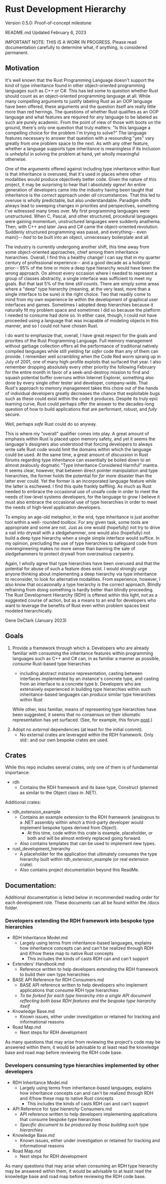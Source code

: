 # Rust Development Hierarchy
Version 0.5.0: Proof-of-concept milestone

README.md
Updated February 6, 2023

IMPORTANT NOTE: THIS IS A WORK IN PROGRESS. Please read documentation carefully to determine what,
                if anything, is considered permanent.

## Motivation

It's well known that the Rust Programming Language doesn't support the kind of type inheritance
found in other object-oriented programming languages such as C++ or C#. This has led some to
question whether Rust should count as an object-oriented programming language at all. While many
compelling arguments to justify labeling Rust as an OOP language have been offered, these arguments
and the question itself are really little more than red herrings. The questions of whether Rust
qualifies as an OOP language and what features are required for any language to be labeled as such
are purely academic. From the point of view of those with boots on the ground, there's only one
question that truly matters: "Is this language a compelling choice for the problem I'm trying to
solve?" The language features necessary to answer that question with a resounding "yes" vary
greatly from one problem space to the next. As with any other feature, whether a language supports
type inheritance is meaningless if its inclusion is unhelpful in solving the problem at hand, yet
wholly meaningful otherwise.

One of the arguments offered against including type inheritance within Rust is that inheritance is
overused, that it's used in places where other modalities would produce objectively better code.
Given the nature of this project, it may be surprising to hear that I absolutely *agree*! An entire
generation of developers came into the industry having been taught that inheritance is the
*correct* approach under *all* circumstances. That this led to overuse is wholly predictable, but
also understandable. Paradigm shifts always lead to sweeping changes in priorities and
perspectives, something I've witnessed many times over. My first programming languages were
unstructured. When C, Pascal, and other structured, procedural languages were gaining momentum,
unstructured languages were suddenly anathema. Then, with C++ and later Java and C# came the
object-oriented revolution. Suddenly structured programming was passé, and everything-- even
main()-- *had* to be built into an object, unnecessary boilerplate and all.

The industry is currently undergoing another shift, this time away from some object-oriented
approaches, chief among them inheritance hierarchies. Overall, I find this a healthy change! I can
say that in my quarter century of professional experience-- and a good decade as a hobbyist prior--
95% of the time or more a deep type hierarchy would have been the wrong approach. On almost every
occasion where I needed to represent a group of classes abstractly, a single interface was
sufficient to meet my goals. But that last 5% of the time *still counts*. There are simply some
areas where a "deep" type hierarchy (meaning, at the very least, more than a single interface to be
sure) *is* the right choice. Two that readily come to mind from my own experience lie within the
development of graphical user interfaces and games. Sometimes I adopted deep hierarchies because it
naturally fit my problem space and sometimes I did so because the platform I needed to consume had
done so. In either case, though, I could not have proceeded using a language that was incapable of
modeling objects in this manner, and so I could not have chosen Rust.

I do want to emphasize that, overall, I have great respect for the goals and priorities of the Rust
Programming Language. Full memory management without garbage collection offers all the performance
of traditional natively compiled languages while still yielding far *safer* code than any of them
can provide. I remember well scrambling when the Code Red worm sprang up in July of 2001, one of
many high-profile exploits that surfaced that year. I also remember dropping absolutely every other
priority the following February for the entire month in favor of a seek-and-destroy mission to find
and squash potential buffer overruns within Internet Explorer, something also done by every single
other tester and developer, company-wide. That Rust's approach to memory management takes this
chore out of the hands of individual developers greatly decreases the chance that exploitable bugs
such as these could exist within the code it produces. Despite its truly epic learning curve, Rust
could perhaps offer the answer to the decades-long question of how to build applications that are
performant, robust, and *fully* secure.

Well, perhaps *safe* Rust could do so anyway.

This is where my "overall" qualifier comes into play. A great amount of emphasis within Rust is
placed upon memory safety, and yet it seems the language's designers also understood that forcing
developers to always write safe Rust code would limit the domains within which the language could
be used. At the same time, a great amount of *discussion* in Rust forums regarding type inheritance
can essentially be boiled down to an almost zealously dogmatic "Type Inheritance Considered
Harmful" mantra. It seems clear, however, that between direct pointer manipulation and type
hierarchies, the former holds the potential for *far* more disaster than the latter ever could. Yet
the former is an incorporated language feature while the latter is eschewed. I find this quite
frankly baffling. As much as Rust needed to embrace the occasional use of unsafe code in order to
meet the needs of low-level systems developers, for the language to grow I believe it must also
embrace the occasional use of type hierarchies in order to meet the needs of high-level application
developers.

To employ an age-old metaphor, in the end, type inheritance is just another tool within a well-
rounded toolbox. For any given task, some tools are appropriate and some are not. Just as one would
(hopefully) not try to drive a nail into drywall with a sledgehammer, one would also (hopefully)
not build a deep type hierarchy when a single simple interface would suffice. In my opinion,
precluding the use of type hierarchies to safeguard code from overengineering makes no more sense
than banning the sale of sledgehammers to protect drywall from overzealous carpentry.

Again, I wholly agree that type hierarchies have been overused and that the potential for abuse of
such a feature does exist. I would strongly urge anyone thinking about implementing a deep
hierarchy via type inheritance to reconsider, to look for alternative modalities. From experience,
however, I also know that occasionally a type hierarchy *is* the correct approach. Blindly
refraining from doing something is hardly better than blindly proceeding. The Rust Development
Hierarchy (RDH) is offered within this light, not as a suggested course of action, but as a means
to an end for developers who want to leverage the benefits of Rust even within problem spaces best
modeled hierarchically.

Gene DeClark
(January 2023)


## Goals

1. Provide a framework through which
   a. Developers who are already familiar with consuming the inheritance features within
      programming languages such as C++ and C# can, in as familiar a manner as possible, *consume*
      Rust-based type hierarchies
      * including abstract instance representation, casting between interfaces implemented by an
        instance's concrete type, and casting from an interface to a concrete type
   b. Developers who are extensively experienced in building type hierarchies within such
      inheritance-based languages can *produce* similar type hierarchies within Rust

   While other, less familiar, means of representing type hierarchies have been suggested, it seems
   that no consensus on their idiomatic representation has yet surfaced. (See, for example, this
   forum [post].)

[post]: https://users.rust-lang.org/t/how-to-model-inheritance-hierarchy/33380

2. Adopt no *external* dependencies (at least for the initial commit).
   * No external crates are leveraged within the RDH framework. Only std:: and our own bespoke
     crates are used.


## Crates

While this repo includes several crates, only one of them is of fundamental importance:

* rdh
  * Contains the RDH framework and its base type, Construct (planned as similar to the Object class
    in .NET).

Additional crates:

* rdh_extension_example
  * Contains an example extension to the RDH framework (analogous to a .NET assembly within which a
    third-party developer would implement bespoke types derived from Object).
    * At this time, code within this crate is example, placeholder, or both and will be almost
      entirely replaced going forward.
  * Also contains templates that can be used to implement new types.
* rust_development_hierarchy
  * A placeholder for the application that ultimately consumes the type hierarchy built within
    rdh_extension_example (or real extension crate).
  * Also contains project documentation beyond this ReadMe.


## Documentation:

Additional documentation is listed below in recommended reading order for each development role.
These documents can all be found within the /docs folder.

### Developers extending the RDH framework into bespoke type hierarchies

  * RDH Inheritance Model.md
    * Largely using terms from inheritance-based languages, explains how inheritance concepts can
      and can't be realized through RDH and if/how these map to native Rust concepts
      * This includes the kinds of casts RDH can and can't support
  * Extenders' Handbook.md
    * Reference written to help developers extending the RDH framework to build their own type 
      hierarchies
  * BASE API Reference for RDH Consumers.md
    * BASE API reference written to help developers who implement applications that consume RDH
      type hierarchies
    * *To be forked for each type hierarchy into a single API document reflecting both base RDH*
      *features and the bespoke type hierarchy itself*
  * Knowledge Base.md
    * Known issues, either under investigation or retained for tracking and informational reasons
  * Road Map.md
    * Next steps for RDH development

  As many questions that may arise from reviewing the project's code may be answered within them,
  it would be advisable to at least read the knowledge base and road map before reviewing the RDH
  code base.

### Developers consuming type hierarchies implemented by other developers

  * RDH Inheritance Model.md
    * Largely using terms from inheritance-based languages, explains how inheritance concepts can
      and can't be realized through RDH and if/how these map to native Rust concepts
      * This includes the kinds of casts RDH can and can't support
  * API Reference for *type hierarchy* Consumers.md
    * API reference written to help developers implementing applications that consume bespoke type
      hierarchies
    * *Specific document to be produced by those building such type hierarchies*
  * Knowledge Base.md
    * Known issues, either under investigation or retained for tracking and informational reasons
  * Road Map.md
    * Next steps for RDH development

  As many questions that may arise when consuming an RDH type hierarchy may be answered within
  them, it would be advisable to at least read the knowledge base and road map before reviewing the
  RDH code base.
